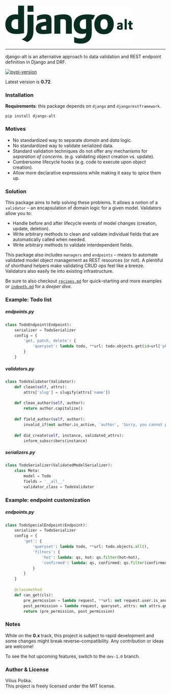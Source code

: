 ![logo]

-----

django-alt is an alternative approach to data validation and 
REST endpoint definition in Django and DRF.

[![pypi-version]][pypi]

Latest version is **0.72**.

### Installation
**Requirements**: this package depends on `django` and `djangorestframework`.
```
pip install django-alt
```

### Motives
- No standardized way to separate *domain* and *data* logic.
- No standardized way to validate serialized data.
- Standard validation techniques do not offer any mechanisms for *separation of concerns*. 
(e.g. validating object creation vs. update).
- Cumbersome lifecycle hooks (e.g. code to execute upon object creation).
- Allow more declarative expressions while making it easy to *spice* them up.

### Solution

This package aims to help solving these problems. It allows a notion of a
`validator` &ndash; an encapsulation of domain logic for a given model.
Validators allow you to:
 - Handle before and after lifecycle events of model changes (creation, update, deletion).
 - Write arbitrary methods to clean and validate individual fields that are automatically called when needed.
 - Write arbitrary methods to validate interdependent fields.
  
This package also includes `managers` and `endpoints` &ndash; means to automate 
validated model object management as REST resources (or not). A plentiful of
shorthand helpers make validating CRUD ops feel like a breeze. Validators also easily tie into existing infrastructure. 
 
Be sure to also 
checkout [`recipes.md`](https://github.com/poskadesign/django-alt/blob/master/docs/recipes.md) 
for quick&ndash;starting and more examples
or [`indepth.md`](https://github.com/poskadesign/django-alt/blob/master/docs/indepth.md)
for a *deeper dive*.

### Example: Todo list 
##### endpoints.py
```python
class TodoEndpoint(Endpoint):
    serializer = TodoSerializer
    config = {
        'get, patch, delete': {
            'queryset': lambda todo, **url: todo.objects.get(id=url['pk'])
        }
    }
```
##### validators.py
```python
class TodoValidator(Validator):
    def clean(self, attrs):
        attrs['slug'] = slugify(attrs['name'])
        
    def clean_author(self, author):
        return author.capitalize()
        
    def field_author(self, author):
        invalid_if(not author.is_active, 'author', 'Sorry, you cannot post')
            
    def did_create(self, instance, validated_attrs):
        inform_subscribers(instance)
```

##### serializers.py
```python
class TodoSerializer(ValidatedModelSerializer):
    class Meta:
        model = Todo
        fields = '__all__'
        validator_class = TodoValidator
```

### Example: endpoint customization
##### endpoints.py
```python
class TodoSpecialEndpoint(Endpoint):
    serializer = TodoSerializer
    config = {
        'get': {
            'queryset': lambda todo, **url: todo.objects.all(),
            'filters': {
                'hot': lambda: qs, hot: qs.filter(hot=hot),
                'confirmed': lambda: qs, confirmed: qs.filter(confirmed=confirmed)
            }
        }
    }
    
    @classmethod
    def can_get(cls):
        pre_permission = lambda request, **url: not request.user.is_anonymous
        post_permission = lambda request, queryset, attrs: not attrs.get('confirmed', False)
        return (pre_permission, post_permission)
```

### Notes
While on the **0.x** track, this project is subject to rapid
development and some changes might break reverse&ndash;compatibility.
Any contribution or ideas are welcome!

To see the hot upcoming features, switch to the `dev-1.0` branch.

### Author & License
Vilius Poška.  
This project is freely licensed under the MIT license.  

[logo]: docs/logo-small.png "django-alt logo"
[pypi-version]: https://img.shields.io/pypi/v/django_alt.svg
[pypi]: https://pypi.python.org/pypi/django-alt
